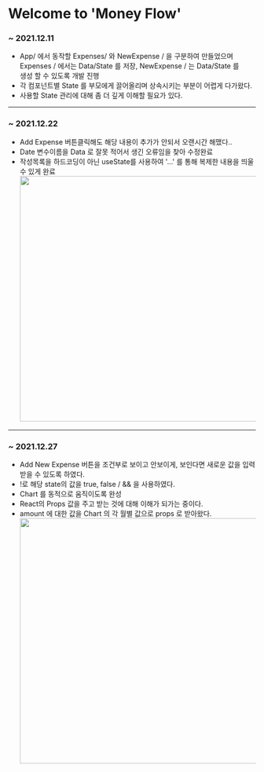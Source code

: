# Welcome to 'Money Flow'

### ~ 2021.12.11 <br>

- App/ 에서 동작할 Expenses/ 와 NewExpense / 을 구분하여 만들었으며 <br>
  Expenses / 에서는 Data/State 를 저장, NewExpense / 는 Data/State 를 <br>
  생성 할 수 있도록 개발 진행 <br>
- 각 컴포넌트별 State 를 부모에게 끌어올리며 상속시키는 부분이 어렵게 다가왔다. <br>
- 사용할 State 관리에 대해 좀 더 깊게 이해할 필요가 있다. <br>

---

### ~ 2021.12.22 <br>

- Add Expense 버튼클릭해도 해당 내용이 추가가 안되서 오랜시간 해맸다..
- Date 변수이름을 Data 로 잘못 적어서 생긴 오류임을 찾아 수정완료
- 작성목록을 하드코딩이 아닌 useState를 사용하여 '...' 를 통해 복제한 내용을 띄울 수 있게 완료
  <img src="https://user-images.githubusercontent.com/77665102/146968837-2d11094b-f55f-440e-b059-b8614e993ba0.png" width="500" height="500" />

---

### ~ 2021.12.27 <br>

- Add New Expense 버튼을 조건부로 보이고 안보이게, 보인다면 새로운 값을 입력받을 수 있도록 하였다.
- !로 해당 state의 값을 true, false / && 을 사용하였다.
- Chart 를 동적으로 움직이도록 완성
- React의 Props 값을 주고 받는 것에 대해 이해가 되가는 중이다.
- amount 에 대한 값을 Chart 의 각 월별 값으로 props 로 받아왔다.
  <img src="https://user-images.githubusercontent.com/77665102/147416840-6184c718-218a-40f2-a82a-42d12417e33e.png" width="500" height="500" />
